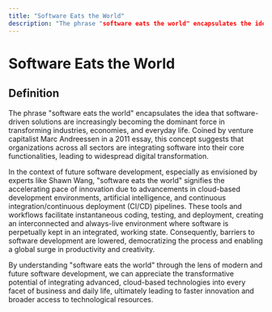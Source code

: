```yaml
---
title: "Software Eats the World"
description: "The phrase "software eats the world" encapsulates the idea that software-driven solutions are increasingly becoming the dominant force in transforming industries, economies, and everyday life. Coined by venture capitalist Marc Andreessen in a 2011 essay, this concept suggests that organizations across all sectors are integrating software into their core functionalities, leading to widespread digital transformation."
---
```


# Software Eats the World

## Definition

The phrase "software eats the world" encapsulates the idea that software-driven solutions are increasingly becoming the dominant force in transforming industries, economies, and everyday life. Coined by venture capitalist Marc Andreessen in a 2011 essay, this concept suggests that organizations across all sectors are integrating software into their core functionalities, leading to widespread digital transformation.

In the context of future software development, especially as envisioned by experts like Shawn Wang, "software eats the world" signifies the accelerating pace of innovation due to advancements in cloud-based development environments, artificial intelligence, and continuous integration/continuous deployment (CI/CD) pipelines. These tools and workflows facilitate instantaneous coding, testing, and deployment, creating an interconnected and always-live environment where software is perpetually kept in an integrated, working state. Consequently, barriers to software development are lowered, democratizing the process and enabling a global surge in productivity and creativity.

By understanding "software eats the world" through the lens of modern and future software development, we can appreciate the transformative potential of integrating advanced, cloud-based technologies into every facet of business and daily life, ultimately leading to faster innovation and broader access to technological resources.

